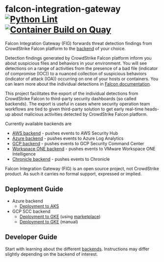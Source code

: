# falcon-integration-gateway [![Python Lint](https://github.com/CrowdStrike/falcon-integration-gateway/actions/workflows/linting.yml/badge.svg)](https://github.com/CrowdStrike/falcon-integration-gateway/actions/workflows/linting.yml) [![Container Build on Quay](https://quay.io/repository/crowdstrike/falcon-integration-gateway/status "Docker Repository on Quay")](https://quay.io/repository/crowdstrike/falcon-integration-gateway)

Falcon Integration Gateway (FIG) forwards threat detection findings from CrowdStrike Falcon platform to the [backend](fig/backends) of your choice.

Detection findings generated by CrowdStrike Falcon platform inform you about suspicious files and behaviors in your environment. You will see detections on a range of activities from the presence of a bad file (indicator of compromise (IOC)) to a nuanced collection of suspicious behaviors (indicator of attack (IOA)) occurring on one of your hosts or containers. You can learn more about the individual detections in [Falcon documentation](https://falcon.crowdstrike.com/support/documentation/40/mitre-based-falcon-detections-framework).

This project facilitates the export of the individual detections from CrowdStrike Falcon to third-party security dashboards (so called backends). The export is useful in cases where security operation team workflows are tied to given third-party solution to get early real-time heads-up about malicious activities detected by CrowdStrike Falcon platform.

Currently available backends are
 * [AWS backend](fig/backends/aws) - pushes events to AWS Security Hub
 * [Azure backend](fig/backends/azure) - pushes events to Azure Log Analytics
 * [GCP backend](fig/backends/gcp) - pushes events to GCP Security Command Center
 * [Workspace ONE backend](fig/backends/workspaceone) - pushes events to VMware Workspace ONE Intelligence
 * [Chronicle backend](fig/backends/chronicle) - pushes events to Chronicle

Falcon Integration Gateway (FIG) is an open source project, not CrowdStrike product. As such it carries no formal support, expressed or implied.

## Deployment Guide

 * Azure backend
   * [Deployment to AKS](docs/aks)
 * GCP SCC backend
   * [Deployment to GKE](docs/listings/gke/UserGuide.md) (using [marketplace](https://console.cloud.google.com/marketplace/product/crowdstrike-saas/falcon-integration-gateway-scc))
   * [Deployment to GKE](docs/gke) (manual)

## Developer Guide

Start with learning about the different [backends](fig/backends). Instructions may differ slightly depending on the backend of interest.
